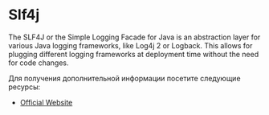 # Slf4j

The SLF4J or the Simple Logging Facade for Java is an abstraction layer for various Java logging frameworks, like Log4j 2 or Logback. This allows for plugging different logging frameworks at deployment time without the need for code changes.

Для получения дополнительной информации посетите следующие ресурсы:

- [Official Website](https://www.slf4j.org/)
